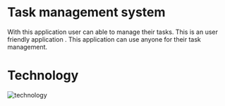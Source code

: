 # Task management system 

With this application user can able to manage their tasks. This is an user friendly application . This application can use anyone for their task management.


# Technology

![technology](https://skillicons.dev/icons?i=react,javascript,tailwind,mongodb,firebase,sass)